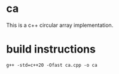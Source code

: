 # ca
This is a c++ circular array implementation.

# build instructions
    g++ -std=c++20 -Ofast ca.cpp -o ca
